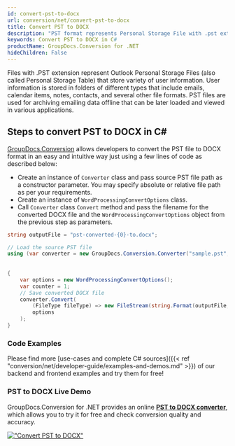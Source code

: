 ```yaml
---
id: convert-pst-to-docx
url: conversion/net/convert-pst-to-docx
title: Convert PST to DOCX
description: "PST format represents Personal Storage File with .pst extension. Learn how to convert PST to DOCX file programmatically in C# language using GroupDocs.Conversion for .NET library."
keywords: Convert PST to DOCX in C#
productName: GroupDocs.Conversion for .NET
hideChildren: False
---
```


Files with .PST extension represent Outlook Personal Storage Files (also called Personal Storage Table) that store variety of user information. User information is stored in folders of different types that include emails, calendar items, notes, contacts, and several other file formats. PST files are used for archiving emailing data offline that can be later loaded and viewed in various applications.

## Steps to convert PST to DOCX in C#

[GroupDocs.Conversion](https://products.groupdocs.com/conversion/net) allows developers to convert the PST file to DOCX format in an easy and intuitive way just using a few lines of code as described below:

* Create an instance of `Converter` class and pass source PST file path as a constructor parameter. You may specify absolute or relative file path as per your requirements. 
* Create an instance of `WordProcessingConvertOptions` class.
* Call `Converter` class `Convert` method and pass the filename for the converted DOCX file and the `WordProcessingConvertOptions` object from the previous step as parameters.

```csharp
string outputFile = "pst-converted-{0}-to.docx";

// Load the source PST file
using (var converter = new GroupDocs.Conversion.Converter("sample.pst", fileType => fileType == PersonalStorageFileType.Pst
                                                                                                ? new PersonalStorageLoadOptions()
                                                                                                : null))
{
    var options = new WordProcessingConvertOptions();
    var counter = 1;
    // Save converted DOCX file
    converter.Convert(
        (FileType fileType) => new FileStream(string.Format(outputFile, counter++), FileMode.Create),
        options
    );
}
```

### Code Examples

Please find more [use-cases and complete C# sources]({{< ref "conversion/net/developer-guide/examples-and-demos.md" >}}) of our backend and frontend examples and try them for free!

### PST to DOCX Live Demo

GroupDocs.Conversion for .NET provides an online [**PST to DOCX converter**](https://products.groupdocs.app/conversion/pst-to-docx), which allows you to try it for free and check conversion quality and accuracy.

[!["Convert PST to DOCX"](conversion/net/images/convert-to-docx/convert-pst-to-docx.png)](https://products.groupdocs.app/conversion/pst-to-docx)